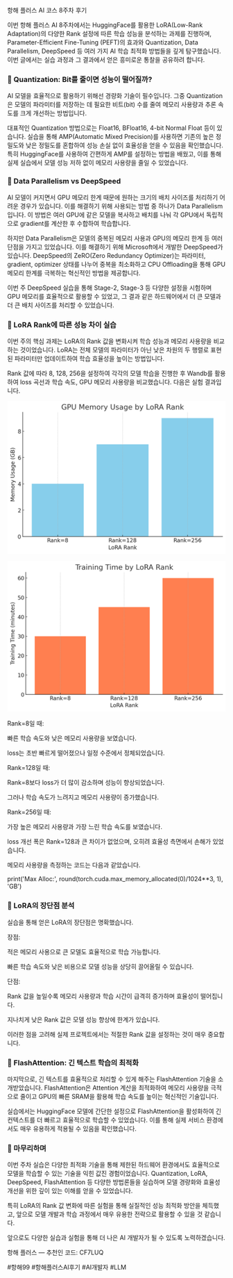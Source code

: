 항해 플러스 AI 코스 8주차 후기

이번 항해 플러스 AI 8주차에서는 HuggingFace를 활용한 LoRA(Low-Rank Adaptation)의 다양한 Rank 설정에 따른 학습 성능을 분석하는 과제를 진행하며, Parameter-Efficient Fine-Tuning
(PEFT)의 효과와 Quantization, Data Parallelism, DeepSpeed 등 여러 가지 AI 학습 최적화 방법들을 깊게 탐구했습니다. 이번 글에서는 실습 과정과 그 결과에서 얻은 흥미로운 통찰을 공유하려 합니다.

### 📌 Quantization: Bit를 줄이면 성능이 떨어질까?

AI 모델을 효율적으로 활용하기 위해선 경량화 기술이 필수입니다. 그중 Quantization은 모델의 파라미터를 저장하는 데 필요한 비트(bit) 수를 줄여 메모리 사용량과 추론 속도를 크게 개선하는 방법입니다.

대표적인 Quantization 방법으로는 Float16, BFloat16, 4-bit Normal Float 등이 있습니다. 실습을 통해 AMP(Automatic Mixed Precision)를 사용하면 기존의 높은 정밀도와 낮은 정밀도를 혼합하여 성능 손실 없이 효율성을 얻을 수 있음을 확인했습니다. 특히 HuggingFace를 사용하여 간편하게 AMP를 설정하는 방법을 배웠고, 이를 통해 실제 실습에서 모델 성능 저하 없이 메모리 사용량을 줄일 수 있었습니다.

### 📌 Data Parallelism vs DeepSpeed

AI 모델이 커지면서 GPU 메모리 한계 때문에 원하는 크기의 배치 사이즈를 처리하기 어려운 경우가 있습니다. 이를 해결하기 위해 사용되는 방법 중 하나가 Data Parallelism입니다. 이 방법은 여러 GPU에 같은 모델을 복사하고 배치를 나눠 각 GPU에서 독립적으로 gradient를 계산한 후 수합하여 학습합니다.

하지만 Data Parallelism은 모델의 중복된 메모리 사용과 GPU의 메모리 한계 등 여러 단점을 가지고 있었습니다. 이를 해결하기 위해 Microsoft에서 개발한 DeepSpeed가 있습니다. DeepSpeed의 ZeRO(Zero Redundancy Optimizer)는 파라미터, gradient, optimizer 상태를 나누어 중복을 최소화하고 CPU Offloading을 통해 GPU 메모리 한계를 극복하는 혁신적인 방법을 제공합니다.

이번 주 DeepSpeed 실습을 통해 Stage-2, Stage-3 등 다양한 설정을 시험하며 GPU 메모리를 효율적으로 활용할 수 있었고, 그 결과 같은 하드웨어에서 더 큰 모델과 더 큰 배치 사이즈를 처리할 수 있었습니다.

### 📌 LoRA Rank에 따른 성능 차이 실습

이번 주의 핵심 과제는 LoRA의 Rank 값을 변화시켜 학습 성능과 메모리 사용량을 비교하는 것이었습니다. LoRA는 전체 모델의 파라미터가 아닌 낮은 차원의 두 행렬로 표현된 파라미터만 업데이트하여 학습 효율성을 높이는 방법입니다.

Rank 값에 따라 8, 128, 256을 설정하여 각각의 모델 학습을 진행한 후 Wandb를 활용하여 loss 곡선과 학습 속도, GPU 메모리 사용량을 비교했습니다. 다음은 실험 결과입니다.

![gpu 사용량](img/week8-gpuMemoryUsage.png)

![트레이닝 시간](img/week8-trainingTime.png)

Rank=8일 때:

빠른 학습 속도와 낮은 메모리 사용량을 보였습니다.

loss는 초반 빠르게 떨어졌으나 일정 수준에서 정체되었습니다.

Rank=128일 때:

Rank=8보다 loss가 더 많이 감소하며 성능이 향상되었습니다.

그러나 학습 속도가 느려지고 메모리 사용량이 증가했습니다.

Rank=256일 때:

가장 높은 메모리 사용량과 가장 느린 학습 속도를 보였습니다.

loss 개선 폭은 Rank=128과 큰 차이가 없었으며, 오히려 효율성 측면에서 손해가 있었습니다.

메모리 사용량을 측정하는 코드는 다음과 같았습니다.

print('Max Alloc:', round(torch.cuda.max_memory_allocated(0)/1024**3, 1), 'GB')

### 📌 LoRA의 장단점 분석

실습을 통해 얻은 LoRA의 장단점은 명확했습니다.

장점:

적은 메모리 사용으로 큰 모델도 효율적으로 학습 가능합니다.

빠른 학습 속도와 낮은 비용으로 모델 성능을 상당히 끌어올릴 수 있습니다.

단점:

Rank 값을 높일수록 메모리 사용량과 학습 시간이 급격히 증가하며 효율성이 떨어집니다.

지나치게 낮은 Rank 값은 모델 성능 향상에 한계가 있습니다.

이러한 점을 고려해 실제 프로젝트에서는 적절한 Rank 값을 설정하는 것이 매우 중요합니다.

### 📌 FlashAttention: 긴 텍스트 학습의 최적화

마지막으로, 긴 텍스트를 효율적으로 처리할 수 있게 해주는 FlashAttention 기술을 소개받았습니다. FlashAttention은 Attention 계산을 최적화하여 메모리 사용량을 극적으로 줄이고 GPU의 빠른 SRAM을 활용해 학습 속도를 높이는 혁신적인 기술입니다.

실습에서는 HuggingFace 모델에 간단한 설정으로 FlashAttention을 활성화하여 긴 컨텍스트를 더 빠르고 효율적으로 학습할 수 있었습니다. 이를 통해 실제 서비스 환경에서도 매우 유용하게 적용될 수 있음을 확인했습니다.

### 📌 마무리하며

이번 주차 실습은 다양한 최적화 기술을 통해 제한된 하드웨어 환경에서도 효율적으로 모델을 학습할 수 있는 기술을 익힌 값진 경험이었습니다. Quantization, LoRA, DeepSpeed, FlashAttention 등 다양한 방법론들을 실습하며 모델 경량화와 효율성 개선을 위한 깊이 있는 이해를 얻을 수 있었습니다.

특히 LoRA의 Rank 값 변화에 따른 실험을 통해 실질적인 성능 최적화 방안을 체득했고, 앞으로 모델 개발과 학습 과정에서 매우 유용한 전략으로 활용할 수 있을 것 같습니다.

앞으로도 다양한 실습과 실험을 통해 더 나은 AI 개발자가 될 수 있도록 노력하겠습니다.

항해 플러스 — 추천인 코드: CF7LUQ

#항해99 #항해플러스AI후기 #AI개발자 #LLM

